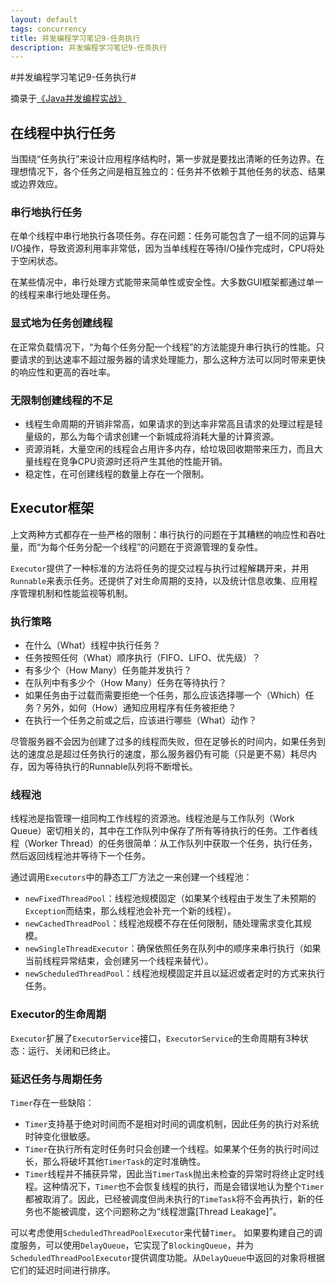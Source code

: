 ```yaml
---
layout: default
tags: concurrency
title: 并发编程学习笔记9-任务执行
description: 并发编程学习笔记9-任务执行
---
```


#并发编程学习笔记9-任务执行#

摘录于[《Java并发编程实战》](http://book.douban.com/subject/10484692/)

## 在线程中执行任务 ##

当围绕“任务执行”来设计应用程序结构时，第一步就是要找出清晰的任务边界。在理想情况下，各个任务之间是相互独立的：任务并不依赖于其他任务的状态、结果或边界效应。

### 串行地执行任务 ###

在单个线程中串行地执行各项任务。存在问题：任务可能包含了一组不同的运算与I/O操作，导致资源利用率非常低，因为当单线程在等待I/O操作完成时，CPU将处于空闲状态。

在某些情况中，串行处理方式能带来简单性或安全性。大多数GUI框架都通过单一的线程来串行地处理任务。<!--more-->

### 显式地为任务创建线程 ###

在正常负载情况下，“为每个任务分配一个线程”的方法能提升串行执行的性能。只要请求的到达速率不超过服务器的请求处理能力，那么这种方法可以同时带来更快的响应性和更高的吞吐率。

### 无限制创建线程的不足 ###

* 线程生命周期的开销非常高，如果请求的到达率非常高且请求的处理过程是轻量级的，那么为每个请求创建一个新城成将消耗大量的计算资源。
* 资源消耗，大量空闲的线程会占用许多内存，给垃圾回收期带来压力，而且大量线程在竞争CPU资源时还将产生其他的性能开销。
* 稳定性，在可创建线程的数量上存在一个限制。

## Executor框架 ##

上文两种方式都存在一些严格的限制：串行执行的问题在于其糟糕的响应性和吞吐量，而“为每个任务分配一个线程”的问题在于资源管理的复杂性。

`Executor`提供了一种标准的方法将任务的提交过程与执行过程解耦开来，并用`Runnable`来表示任务。还提供了对生命周期的支持，以及统计信息收集、应用程序管理机制和性能监视等机制。

### 执行策略 ###

* 在什么（What）线程中执行任务？
* 任务按照任何（What）顺序执行（FIFO、LIFO、优先级）？
* 有多少个（How Many）任务能并发执行？
* 在队列中有多少个（How Many）任务在等待执行？
* 如果任务由于过载而需要拒绝一个任务，那么应该选择哪一个（Which）任务？另外，如何（How）通知应用程序有任务被拒绝？
* 在执行一个任务之前或之后，应该进行哪些（What）动作？

尽管服务器不会因为创建了过多的线程而失败，但在足够长的时间内，如果任务到达的速度总是超过任务执行的速度，那么服务器仍有可能（只是更不易）耗尽内存，因为等待执行的Runnable队列将不断增长。

### 线程池 ###

线程池是指管理一组同构工作线程的资源池。线程池是与工作队列（Work Queue）密切相关的，其中在工作队列中保存了所有等待执行的任务。工作者线程（Worker Thread）的任务很简单：从工作队列中获取一个任务，执行任务，然后返回线程池并等待下一个任务。

通过调用`Executors`中的静态工厂方法之一来创建一个线程池：

* `newFixedThreadPool`：线程池规模固定（如果某个线程由于发生了未预期的`Exception`而结束，那么线程池会补充一个新的线程）。
* `newCachedThreadPool`：线程池规模不存在任何限制，随处理需求变化其规模。
* `newSingleThreadExecutor`：确保依照任务在队列中的顺序来串行执行（如果当前线程异常结束，会创建另一个线程来替代）。
* `newScheduledThreadPool`：线程池规模固定并且以延迟或者定时的方式来执行任务。

### Executor的生命周期 ###

`Executor`扩展了`ExecutorService`接口，`ExecutorService`的生命周期有3种状态：运行、关闭和已终止。

### 延迟任务与周期任务 ###

`Timer`存在一些缺陷：

* `Timer`支持基于绝对时间而不是相对时间的调度机制，因此任务的执行对系统时钟变化很敏感。
* `Timer`在执行所有定时任务时只会创建一个线程。如果某个任务的执行时间过长，那么将破坏其他`TimerTask`的定时准确性。
* `Timer`线程并不捕获异常，因此当`TimerTask`抛出未检查的异常时将终止定时线程。这种情况下，`Timer`也不会恢复线程的执行，而是会错误地认为整个`Timer`都被取消了。因此，已经被调度但尚未执行的`TimeTask`将不会再执行，新的任务也不能被调度，这个问题称之为“线程泄露[Thread Leakage]”。

可以考虑使用`ScheduledThreadPoolExecutor`来代替`Timer`。
如果要构建自己的调度服务，可以使用`DelayQueue`，它实现了`BlockingQueue`，并为`ScheduledThreadPoolExecutor`提供调度功能。从`DelayQueue`中返回的对象将根据它们的延迟时间进行排序。
